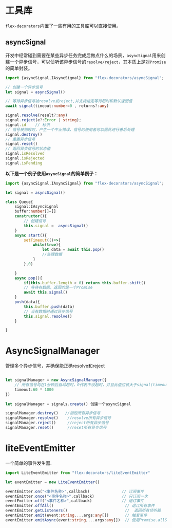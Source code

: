 # 工具库

`flex-decorators`内置了一些有用的工具库可以直接使用。

## asyncSignal

开发中经常碰到需要在某些异步任务完成后做点什么的场景，`asyncSignal`用来创建一个异步信号，可以侦听该异步信号的`resolve/reject`，其本质上是对`Promise`的简单封装。

```typescript
import {asyncSignal,IAsyncSignal} from "flex-decorators/asyncSignal";

// 创建一个异步信号
let signal = asyncSignal()

// 等待异步信号被resolve或reject,并支持指定等待超时和默认返回值
await signal(timeout:number=0 , returns?:any)       

signal.resolve(result?:any)
signal.reject(e?:Error | string);
signal.id    // 标识
// 信号被销毁时，产生一个中止错误，信号的使用者可以据此进行善后处理
signal.destroy() 
// 重置异步信号
signal.reset()    
// 返回异步信号的状态值
signal.isResolved 
signal.isRejected
signal.isPending

```

**以下是一个例子使用`asyncSignal`的简单例子：**

```typescript
import {asyncSignal,IAsyncSignal} from "flex-decorators/asyncSignal";

let signal = asyncSignal()

class Queue{
    signal:IAsyncSignal
    buffer:number[]=[]
    constructor(){
        // 创建信号
        this.signal =  asyncSignal()
    }
    async start(){
        setTimeout(()=>{
            while(true){
                let data = await this.pop()
                //处理数据
            }
        },0)

    }
    async pop(){
        if(this.buffer.length > 0) return this.buffer.shift()
        // 等待有数据，返回的是一个Promise
        await this.signal()
    }
    push(data){
        this.buffer.push(data)
        // 当有数据时通过异步信号
        this.signal.resolve()
    }

}

```




# AsyncSignalManager

管理多个异步信号，并确保能正确resolve和reject

```typescript

let signalManager = new AsyncSignalManager({
    // 所有信号均在1分钟后自动超时，0代表不设超时，并且此值应该大于signal(timeout)时指定的超时值
    timeout:60 * 1000               
})
  
let signalManager = signals.create() 创建一个asyncSignal

signalManager.destroy()   //销毁所有异步信号
signalManager.resolve()    //resolve所有异步信号
signalManager.reject()     //reject所有异步信号
signalManager.reset()      //reset所有异步信号


```

# liteEventEmitter

一个简单的事件发生器.
```typescript
import LiteEventEmitter from "flex-decorators/liteEventEmitter"

let eventEmitter = new LiteEventEmitter()

eventEmitter.on("<事件名称>",callback)              // 订阅事件
eventEmitter.once("<事件名称>",callback)            // 只订阅一次
eventEmitter.off("<事件名称>",callback)             // 退订事件
eventEmitter.offAll()                               // 退订所有事件
eventEmitter.getListeners()                         //  返回所有侦听器
eventEmitter.emit(event:string,...args:any[])       // 触发事件
eventEmitter.emitAsync(event:string,...args:any[])  // 使用Promise.allSettled触发事件

```